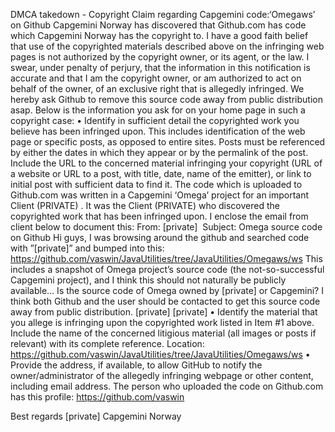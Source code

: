 DMCA takedown - Copyright Claim regarding Capgemini code:‘Omegaws’ on Github
Capgemini Norway has discovered that Github.com has code which Capgemini Norway has the copyright to. 
I have a good faith belief that use of the copyrighted materials described above on the infringing web pages is not authorized by the copyright owner, or its agent, or the law.
I swear, under penalty of perjury, that the information in this notification is accurate and that I am the copyright owner, or am authorized to act on behalf of the owner, of an exclusive right that is allegedly infringed.
We hereby ask Github to remove this source code away from public distribution asap.
Below is the information you ask for on your home page in such a copyright case:
  •	Identify in sufficient detail the copyrighted work you believe has been infringed upon. This includes identification of the web page or specific posts, as opposed to entire sites. Posts must be referenced by either the dates in which they appear or by the permalink of the post. Include the URL to the concerned material infringing your copyright (URL of a website or URL to a post, with title, date, name of the emitter), or link to initial post with sufficient data to find it.
The code which is uploaded to Github.com was written in a Capgemini ‘Omega’ project for an important Client (PRIVATE) . It was the Client (PRIVATE) who discovered the copyrighted work that has been infringed upon.
I enclose the email from client below to document this:
From: [private]
 Subject: Omega source code on Github
Hi guys,
I was browsing around the github and searched code with ”[private]” and bumped into this: https://github.com/vaswin/JavaUtilities/tree/JavaUtilities/Omegaws/ws
This includes a snapshot of Omega project’s source code (the not-so-successful Capgemini project), and I think this should not naturally be publicly available… Is the source code of Omega owned by [private] or Capgemini?
I think both Github and the user should be contacted to get this source code away from public distribution.
[private]
[private]
	•	Identify the material that you allege is infringing upon the copyrighted work listed in Item #1 above. Include the name of the concerned litigious material (all images or posts if relevant) with its complete reference.
Location: https://github.com/vaswin/JavaUtilities/tree/JavaUtilities/Omegaws/ws
	•	Provide the address, if available, to allow GitHub to notify the owner/administrator of the allegedly infringing webpage or other content, including email address.
The person who uploaded the code on Github.com has this profile: https://github.com/vaswin

Best regards
[private]
Capgemini Norway
